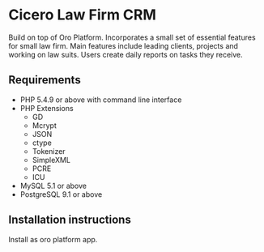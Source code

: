 Cicero Law Firm CRM
==============================

Build on top of Oro Platform. Incorporates a small set of essential features for small law firm. Main features include leading clients, projects and working on law suits. Users create daily reports on tasks they receive.

## Requirements

* PHP 5.4.9 or above with command line interface
* PHP Extensions
    * GD
    * Mcrypt
    * JSON
    * ctype
    * Tokenizer
    * SimpleXML
    * PCRE
    * ICU
* MySQL 5.1 or above
* PostgreSQL 9.1 or above

## Installation instructions

Install as oro platform app.